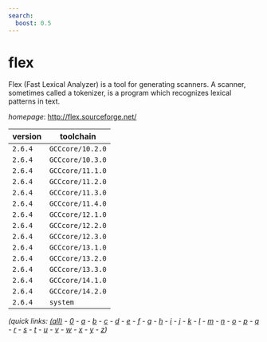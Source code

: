 ```yaml
---
search:
  boost: 0.5
---
```

# flex

Flex (Fast Lexical Analyzer) is a tool for generating scanners. A scanner,  sometimes called a tokenizer, is a program which recognizes lexical patterns  in text.

*homepage*: <http://flex.sourceforge.net/>

version | toolchain
--------|----------
``2.6.4`` | ``GCCcore/10.2.0``
``2.6.4`` | ``GCCcore/10.3.0``
``2.6.4`` | ``GCCcore/11.1.0``
``2.6.4`` | ``GCCcore/11.2.0``
``2.6.4`` | ``GCCcore/11.3.0``
``2.6.4`` | ``GCCcore/11.4.0``
``2.6.4`` | ``GCCcore/12.1.0``
``2.6.4`` | ``GCCcore/12.2.0``
``2.6.4`` | ``GCCcore/12.3.0``
``2.6.4`` | ``GCCcore/13.1.0``
``2.6.4`` | ``GCCcore/13.2.0``
``2.6.4`` | ``GCCcore/13.3.0``
``2.6.4`` | ``GCCcore/14.1.0``
``2.6.4`` | ``GCCcore/14.2.0``
``2.6.4`` | ``system``


*(quick links: [(all)](../index.md) - [0](../0/index.md) - [a](../a/index.md) - [b](../b/index.md) - [c](../c/index.md) - [d](../d/index.md) - [e](../e/index.md) - [f](../f/index.md) - [g](../g/index.md) - [h](../h/index.md) - [i](../i/index.md) - [j](../j/index.md) - [k](../k/index.md) - [l](../l/index.md) - [m](../m/index.md) - [n](../n/index.md) - [o](../o/index.md) - [p](../p/index.md) - [q](../q/index.md) - [r](../r/index.md) - [s](../s/index.md) - [t](../t/index.md) - [u](../u/index.md) - [v](../v/index.md) - [w](../w/index.md) - [x](../x/index.md) - [y](../y/index.md) - [z](../z/index.md))*

